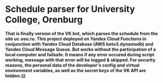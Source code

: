 # Schedule parser for University College, Orenburg

<b>That is finally version of the VK bot, which parses the schedule from the site uc.osu.ru. This project deployed on Yandex Cloud Functions in conjunction with Yandex Cloud Database (AWS boto3.dynamodb) and Yandex Cloud Message Queue. Bot works without the participation of a local computer and failsafe. It means if any error occured during script working, message with that error will be logged & skipped.
For security reasons, the personal data of the developer's config and virtual environment variables, as well as the secret keys of the VK API are hidden.🇺</b>
